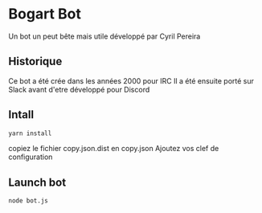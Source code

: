 # Bogart Bot

Un bot un peut bête mais utile développé par Cyril Pereira

## Historique
Ce bot a été crée dans les années 2000 pour IRC
Il a été ensuite porté sur Slack avant d'etre développé pour Discord

## Intall

```bash
yarn install
```

copiez le fichier copy.json.dist en copy.json
Ajoutez vos clef de configuration

## Launch bot

```bash
node bot.js
```
